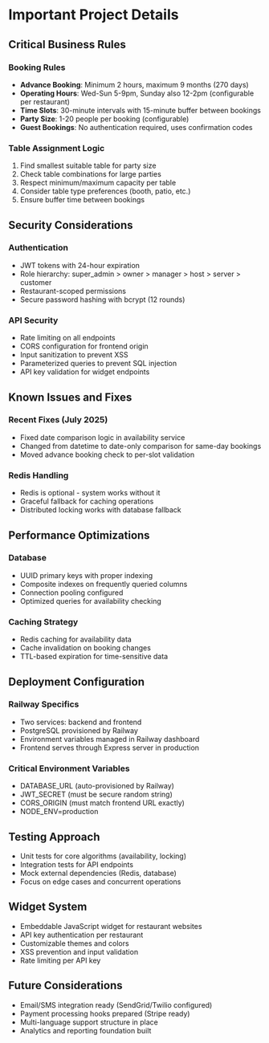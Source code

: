 # Important Project Details

## Critical Business Rules

### Booking Rules
- **Advance Booking**: Minimum 2 hours, maximum 9 months (270 days)
- **Operating Hours**: Wed-Sun 5-9pm, Sunday also 12-2pm (configurable per restaurant)
- **Time Slots**: 30-minute intervals with 15-minute buffer between bookings
- **Party Size**: 1-20 people per booking (configurable)
- **Guest Bookings**: No authentication required, uses confirmation codes

### Table Assignment Logic
1. Find smallest suitable table for party size
2. Check table combinations for large parties
3. Respect minimum/maximum capacity per table
4. Consider table type preferences (booth, patio, etc.)
5. Ensure buffer time between bookings

## Security Considerations

### Authentication
- JWT tokens with 24-hour expiration
- Role hierarchy: super_admin > owner > manager > host > server > customer
- Restaurant-scoped permissions
- Secure password hashing with bcrypt (12 rounds)

### API Security
- Rate limiting on all endpoints
- CORS configuration for frontend origin
- Input sanitization to prevent XSS
- Parameterized queries to prevent SQL injection
- API key validation for widget endpoints

## Known Issues and Fixes

### Recent Fixes (July 2025)
- Fixed date comparison logic in availability service
- Changed from datetime to date-only comparison for same-day bookings
- Moved advance booking check to per-slot validation

### Redis Handling
- Redis is optional - system works without it
- Graceful fallback for caching operations
- Distributed locking works with database fallback

## Performance Optimizations

### Database
- UUID primary keys with proper indexing
- Composite indexes on frequently queried columns
- Connection pooling configured
- Optimized queries for availability checking

### Caching Strategy
- Redis caching for availability data
- Cache invalidation on booking changes
- TTL-based expiration for time-sensitive data

## Deployment Configuration

### Railway Specifics
- Two services: backend and frontend
- PostgreSQL provisioned by Railway
- Environment variables managed in Railway dashboard
- Frontend serves through Express server in production

### Critical Environment Variables
- DATABASE_URL (auto-provisioned by Railway)
- JWT_SECRET (must be secure random string)
- CORS_ORIGIN (must match frontend URL exactly)
- NODE_ENV=production

## Testing Approach
- Unit tests for core algorithms (availability, locking)
- Integration tests for API endpoints
- Mock external dependencies (Redis, database)
- Focus on edge cases and concurrent operations

## Widget System
- Embeddable JavaScript widget for restaurant websites
- API key authentication per restaurant
- Customizable themes and colors
- XSS prevention and input validation
- Rate limiting per API key

## Future Considerations
- Email/SMS integration ready (SendGrid/Twilio configured)
- Payment processing hooks prepared (Stripe ready)
- Multi-language support structure in place
- Analytics and reporting foundation built
